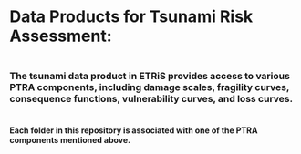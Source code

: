 # Data Products for Tsunami Risk Assessment:
### <br>The **tsunami data product** in ETRiS provides access to various PTRA components, including **damage scales**, **fragility curves**, **consequence functions**, **vulnerability curves**, and **loss curves**.
#### <br>Each folder in this repository is associated with one of the PTRA components mentioned above.
